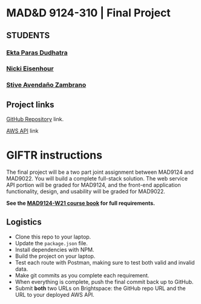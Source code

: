 # MAD&D 9124-310 | Final Project
## STUDENTS
### [Ekta Paras Dudhatra](https://github.com/dudh0004)
### [Nicki Eisenhour](https://github.com/eise0033)
### [Stive Avendaño Zambrano](https://github.com/aven0006)

## Project links

[GitHub Repository](https://github.com/dudh0004/mad9124-w21-p1-giftr) link.

[AWS API](http://giftr-api-env-lb-2025968441.us-east-1.elb.amazonaws.com) link

# GIFTR instructions

The final project will be a two part joint assignment between MAD9124 and MAD9022. You will build a complete full-stack solution. The web service API portion will be graded for MAD9124, and the front-end application functionality, design, and usability will be graded for MAD9022.

**See the [MAD9124-W21 course book](https://mad9124.github.io/W2021/deliverables/final.html) for full requirements.**

## Logistics

- Clone this repo to your laptop.
- Update the `package.json` file.
- Install dependencies with NPM.
- Build the project on your laptop.
- Test each route with Postman, making sure to test both valid and invalid data.
- Make git commits as you complete each requirement.
- When everything is complete, push the final commit back up to GitHub.
- Submit **both** two URLs on Brightspace: the GitHub repo URL and the URL to your deployed AWS API.
